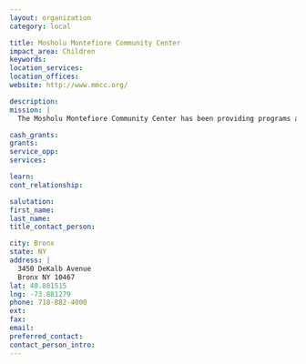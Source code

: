 ```yaml
---
layout: organization
category: local

title: Mosholu Montefiore Community Center
impact_area: Children
keywords: 
location_services: 
location_offices: 
website: http://www.mmcc.org/

description: 
mission: |
  The Mosholu Montefiore Community Center has been providing programs and services to the North Bronx since 1942. Our programs serve newborns, children, teens, adults, and senior citizens under the guidance of warm and caring professional staff.

cash_grants: 
grants: 
service_opp: 
services: 

learn: 
cont_relationship: 

salutation: 
first_name: 
last_name: 
title_contact_person: 

city: Bronx
state: NY
address: |
  3450 DeKalb Avenue  
  Bronx NY 10467
lat: 40.881515
lng: -73.881279
phone: 718-882-4000
ext: 
fax: 
email: 
preferred_contact: 
contact_person_intro: 
---
```

